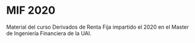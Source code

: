# MIF 2020
Material del curso Derivados de Renta Fija impartido el 2020 en el Master de Ingeniería Financiera de la UAI.
